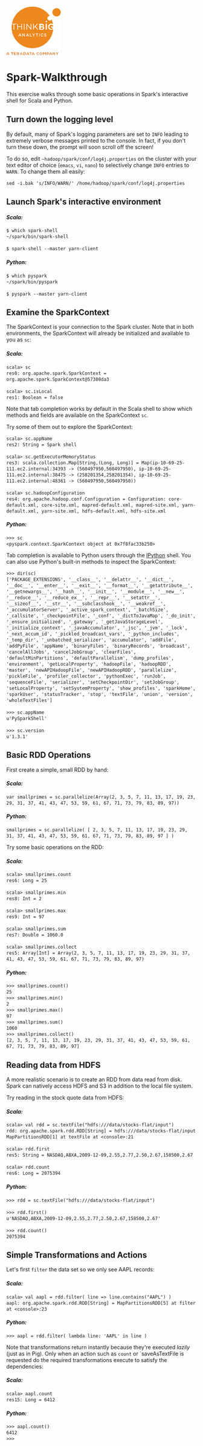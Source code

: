 ![](../../images/ThinkBig_logo_ORANGE-RGB_tiny.png)
# Spark-Walkthrough

This exercise walks through some basic operations in Spark's interactive shell for Scala and Python.

## Turn down the logging level

By default, many of Spark's logging parameters are set to `INFO` leading to extremely verbose messages printed to the console. In fact, if you don't turn these down, the prompt will soon scroll off the screen!

To do so, edit `~hadoop/spark/conf/log4j.properties` on the cluster with your text editor of choice (`emacs`, `vi`, `nano`) to selectively change `INFO` entries to `WARN`. To change them all easily:

    sed -i.bak 's/INFO/WARN/' /home/hadoop/spark/conf/log4j.properties

    
## Launch Spark's interactive environment

#### *Scala:*

```
$ which spark-shell
~/spark/bin/spark-shell

$ spark-shell --master yarn-client
``` 

#### *Python:*

```
$ which pyspark
~/spark/bin/pyspark

$ pyspark --master yarn-client
```

## Examine the SparkContext

The SparkContext is your connection to the Spark cluster. Note that in both environments, the SparkContext will already be initialized and available to you as `sc`:

#### *Scala:*

```
scala> sc
res0: org.apache.spark.SparkContext = org.apache.spark.SparkContext@57308da3

scala> sc.isLocal
res1: Boolean = false

```

Note that tab completion works by default in the Scala shell to show which methods and fields are available on the SparkContext `sc`. 

Try some of them out to explore the SparkContext:

```
scala> sc.appName
res2: String = Spark shell

scala> sc.getExecutorMemoryStatus
res3: scala.collection.Map[String,(Long, Long)] = Map(ip-10-69-25-111.ec2.internal:34393 -> (560497950,560497950), ip-10-69-25-111.ec2.internal:38475 -> (258201354,258201354), ip-10-69-25-111.ec2.internal:48361 -> (560497950,560497950))

scala> sc.hadoopConfiguration
res4: org.apache.hadoop.conf.Configuration = Configuration: core-default.xml, core-site.xml, mapred-default.xml, mapred-site.xml, yarn-default.xml, yarn-site.xml, hdfs-default.xml, hdfs-site.xml

```

#### *Python:*

    >>> sc
    <pyspark.context.SparkContext object at 0x7f8fac33b250>

Tab completion is available to Python users through the [IPython](http://ipython.org/) shell. You can also use Python's built-in methods to inspect the SparkContext:

```
>>> dir(sc)
['PACKAGE_EXTENSIONS', '__class__', '__delattr__', '__dict__', '__doc__', '__enter__', '__exit__', '__format__', '__getattribute__', '__getnewargs__', '__hash__', '__init__', '__module__', '__new__', '__reduce__', '__reduce_ex__', '__repr__', '__setattr__', '__sizeof__', '__str__', '__subclasshook__', '__weakref__', '_accumulatorServer', '_active_spark_context', '_batchSize', '_callsite', '_checkpointFile', '_conf', '_dictToJavaMap', '_do_init', '_ensure_initialized', '_gateway', '_getJavaStorageLevel', '_initialize_context', '_javaAccumulator', '_jsc', '_jvm', '_lock', '_next_accum_id', '_pickled_broadcast_vars', '_python_includes', '_temp_dir', '_unbatched_serializer', 'accumulator', 'addFile', 'addPyFile', 'appName', 'binaryFiles', 'binaryRecords', 'broadcast', 'cancelAllJobs', 'cancelJobGroup', 'clearFiles', 'defaultMinPartitions', 'defaultParallelism', 'dump_profiles', 'environment', 'getLocalProperty', 'hadoopFile', 'hadoopRDD', 'master', 'newAPIHadoopFile', 'newAPIHadoopRDD', 'parallelize', 'pickleFile', 'profiler_collector', 'pythonExec', 'runJob', 'sequenceFile', 'serializer', 'setCheckpointDir', 'setJobGroup', 'setLocalProperty', 'setSystemProperty', 'show_profiles', 'sparkHome', 'sparkUser', 'statusTracker', 'stop', 'textFile', 'union', 'version', 'wholeTextFiles']

>>> sc.appName
u'PySparkShell'

>>> sc.version
u'1.3.1'

```

## Basic RDD Operations

First create a simple, small RDD by hand:

#### *Scala:*

    var smallprimes = sc.parallelize(Array(2, 3, 5, 7, 11, 13, 17, 19, 23, 29, 31, 37, 41, 43, 47, 53, 59, 61, 67, 71, 73, 79, 83, 89, 97))

#### *Python:*

    smallprimes = sc.parallelize( [ 2, 3, 5, 7, 11, 13, 17, 19, 23, 29, 31, 37, 41, 43, 47, 53, 59, 61, 67, 71, 73, 79, 83, 89, 97 ] )


Try some basic operations on the RDD:

#### *Scala:*

```
scala> smallprimes.count
res6: Long = 25

scala> smallprimes.min
res8: Int = 2

scala> smallprimes.max
res9: Int = 97

scala> smallprimes.sum
res7: Double = 1060.0                                                                                                                

scala> smallprimes.collect
res5: Array[Int] = Array(2, 3, 5, 7, 11, 13, 17, 19, 23, 29, 31, 37, 41, 43, 47, 53, 59, 61, 67, 71, 73, 79, 83, 89, 97)             
```

#### *Python:*

```
>>> smallprimes.count()
25                                                                                                                                   
>>> smallprimes.min()
2                                                                                                                                    
>>> smallprimes.max()
97                                                                                                                                   
>>> smallprimes.sum()
1060                                                                                                                                 
>>> smallprimes.collect()
[2, 3, 5, 7, 11, 13, 17, 19, 23, 29, 31, 37, 41, 43, 47, 53, 59, 61, 67, 71, 73, 79, 83, 89, 97]               

```

## Reading data from HDFS

A more realistic scenario is to create an RDD from data read from disk. Spark can natively access HDFS and S3 in addition to the local file system. 

Try reading in the stock quote data from HDFS:

#### *Scala:*

```
scala> val rdd = sc.textFile("hdfs:///data/stocks-flat/input")
rdd: org.apache.spark.rdd.RDD[String] = hdfs:///data/stocks-flat/input MapPartitionsRDD[1] at textFile at <console>:21

scala> rdd.first
res5: String = NASDAQ,ABXA,2009-12-09,2.55,2.77,2.50,2.67,158500,2.67

scala> rdd.count
res6: Long = 2075394                                                                                                                

```

#### *Python:*

```
>>> rdd = sc.textFile("hdfs:///data/stocks-flat/input")

>>> rdd.first()
u'NASDAQ,ABXA,2009-12-09,2.55,2.77,2.50,2.67,158500,2.67'

>>> rdd.count()
2075394
```

## Simple Transformations and Actions

Let's first `filter` the data set so we only see AAPL records:

#### *Scala:*

```
scala> val aapl = rdd.filter( line => line.contains("AAPL") )
aapl: org.apache.spark.rdd.RDD[String] = MapPartitionsRDD[5] at filter at <console>:23
```

#### *Python:*

```
>>> aapl = rdd.filter( lambda line: 'AAPL' in line )
```

Note that transformations return instantly because they're executed *lazily* (just as in Pig). Only when an action such as `count` or `saveAsTextFile is requested do the required transformations execute to satisfy the dependencies:

#### *Scala:*

```
scala> aapl.count
res15: Long = 6412
```

#### *Python:*

```
>>> aapl.count()
6412
>>> 
```


